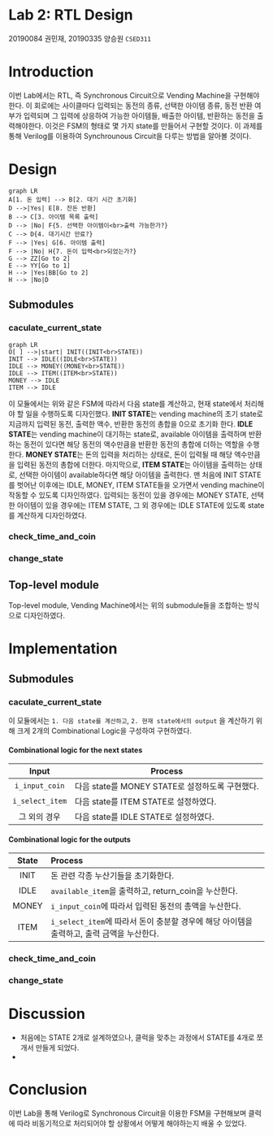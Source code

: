 Lab 2: RTL Design
===
20190084 권민재, 20190335 양승원 `CSED311`

# Introduction
<!--
- What you have to design & implement
- What you have to learn
-->
 이번 Lab에서는 RTL, 즉 Synchronous Circuit으로 Vending Machine을 구현해야 한다. 이 회로에는 사이클마다 입력되는 동전의 종류, 선택한 아이템 종류, 동전 반환 여부가 입력되며 그 입력에 상응하여 가능한 아이템들, 배출한 아이템, 반환하는 동전을 출력해야한다. 이것은 FSM의 형태로 몇 가지 state를 만들어서 구현할 것이다. 이 과제를 통해 Verilog를 이용하여 Synchrounous Circuit을 다루는 방법을 알아볼 것이다.

# Design
<!--
You should make an effort to write this section.
- How to divide a large module into submodules?
- How does each submodule operate?
- How to interconnect them?
If necessary, add a diagram to your report (handwritten diagram is also allowed)
-->
```mermaid
graph LR
A[1. 돈 입력] --> B[2. 대기 시간 초기화]
D -->|Yes| E[8. 잔돈 반환]
B --> C[3. 아이템 목록 출력]
D --> |No| F{5. 선택한 아이템이<br>출력 가능한가?}
C --> D{4. 대기시간 만료?}
F --> |Yes| G[6. 아이템 출력]
F --> |No| H{7. 돈이 입력<br>되었는가?}
G --> ZZ[Go to 2]
E --> YY[Go to 1]
H --> |Yes|BB[Go to 2]
H --> |No|D
```

## Submodules
### caculate_current_state
```mermaid
graph LR
O[ ] -->|start| INIT((INIT<br>STATE))
INIT --> IDLE((IDLE<br>STATE))
IDLE --> MONEY((MONEY<br>STATE))
IDLE --> ITEM((ITEM<br>STATE))
MONEY --> IDLE
ITEM --> IDLE
```
 이 모듈에서는 위와 같은 FSM에 따라서 다음 state를 계산하고, 현재 state에서 처리해야 할 일을 수행하도록 디자인했다. **INIT STATE**는 vending machine의 초기 state로 지금까지 입력된 동전, 출력한 액수, 반환한 동전의 총합을 0으로 초기화 한다. **IDLE STATE**는 vending machine이 대기하는 state로, available 아이템을 출력하며 반환하는 동전이 있다면 해당 동전의 액수만큼을 반환한 동전의 총합에 더하는 역할을 수행한다. **MONEY STATE**는 돈의 입력을 처리하는 상태로, 돈이 입력될 때 해당 액수만큼을 입력된 동전의 총합에 더한다. 마지막으로, **ITEM STATE**는 아이템을 출력하는 상태로, 선택한 아이템이 available하다면 해당 아이템을 출력한다. 
 맨 처음에 INIT STATE를 벗어난 이후에는 IDLE, MONEY, ITEM STATE들을 오가면서 vending machine이 작동할 수 있도록 디자인하였다. 입력되는 동전이 있을 경우에는 MONEY STATE, 선택한 아이템이 있을 경우에는 ITEM STATE, 그 외 경우에는 IDLE STATE에 있도록 state를 계산하게 디자인하였다.
 
### check_time_and_coin

### change_state

## Top-level module
Top-level module, Vending Machine에서는 위의 submodule들을 조합하는 방식으로 디자인하였다. 

# Implementation
<!--
You should explain your Verilog code.
- The overall structure of your implementation
- A short, but meaningful description for non-trivial modules.
- The interaction between modules when they run a given scenario.
- Do NOT explain too much details of your implementation.
- Do NOT show the waveform results.
-->
## Submodules
### caculate_current_state
 이 모듈에서는 `1. 다음 state를 계산하고`, `2. 현재 state에서의 output` 을 계산하기 위해 크게 2개의 Combinational Logic을 구성하여 구현하였다.
#### Combinational logic for the next states
| Input | Process |
| :------: | -------- |
| `i_input_coin` | 다음 state를 MONEY STATE로 설정하도록 구현했다.|
| `i_select_item`| 다음 state를 ITEM STATE로 설정하였다.|
| 그 외의 경우      | 다음 state를 IDLE STATE로 설정하였다. |


#### Combinational logic for the outputs
|State|Process|
|:---:|:-----|
|INIT| 돈 관련 각종 누산기들을 초기화한다.|
|IDLE| `available_item`을 출력하고, return_coin을 누산한다.|
|MONEY|`i_input_coin`에 따라서 입력된 동전의 총액을 누산한다.|
|ITEM|`i_select_item`에 따라서 돈이 충분할 경우에 해당 아이템을 출력하고, 출력 금액을 누산한다.|


### check_time_and_coin

### change_state


# Discussion

<!--
- write anything valuable that you want to inform
For example:
- Important decisions you made
- Difficulties in designing and implementing, and your solutions for these
- Differences between your design and implementation, and the reasons for these.
- Feedback to TAs
-->
- 처음에는 STATE 2개로 설계하였으나, 클럭을 맞추는 과정에서 STATE를 4개로 쪼개서 만들게 되었다.
- 


# Conclusion

<!--
don’t need to repeat the contents of the introduction section.
Just answer the following question:
- Did you succeed in achieving the goals described in the introduction section?
- If not, which goals could not be achieved? Why?
-->
 이번 Lab을 통해 Verilog로 Synchronous Circuit을 이용한 FSM을 구현해보며 클럭에 따라 비동기적으로 처리되어야 할 상황에서 어떻게 해야하는지 배울 수 있었다. 